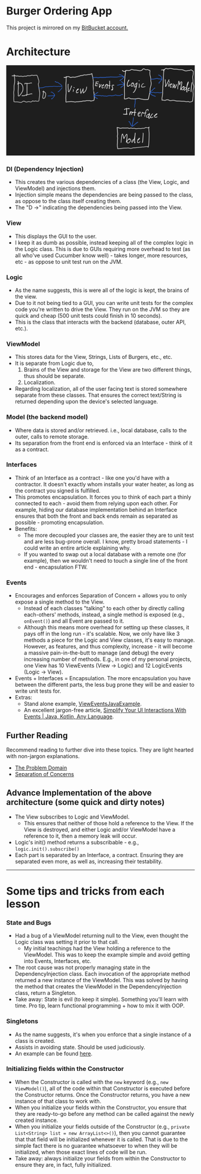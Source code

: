 # Burger Ordering App

This project is mirrored on my [BitBucket account.](https://bitbucket.org/davidprecopia/burgerorderingapp/src/master/)

# Architecture

![Diagram](./pictures/diagram_03-01-22.png)

### DI (Dependency Injection)
* This creates the various dependencies of a class (the View, Logic, and ViewModel) and injections them.
* Injection simple means the dependencies are being passed to the class, as oppose to the class itself creating them.
* The "D →" indicating the dependencies being passed into the View.
### View
* This displays the GUI to the user.
* I keep it as dumb as possible, instead keeping all of the complex logic in the Logic class. This is due to GUIs requiring more overhead to test (as all who've used Cucumber know well) - takes longer, more resources, etc - as oppose to unit test run on the JVM.
### Logic
* As the name suggests, this is were all of the logic is kept, the brains of the view.
* Due to it not being tied to a GUI, you can write unit tests for the complex code you're written to drive the View. They run on the JVM so they are quick and cheap (500 unit tests could finish in 10 seconds).
* This is the class that interacts with the backend (database, outer API, etc.).
### ViewModel
* This stores data for the View, Strings, Lists of Burgers, etc., etc.
* It is separate from Logic due to,
    1. Brains of the View and storage for the View are two different things, thus should be separate.
    2. Localization.
* Regarding localization, all of the user facing text is stored somewhere separate from these classes. That ensures the correct text/String is returned depending upon the device's selected language.
### Model (the backend model)
* Where data is stored and/or retrieved. i.e., local database, calls to the outer, calls to remote storage.
* Its separation from the front end is enforced via an Interface - think of it as a contract.

### Interfaces
* Think of an Interface as a contract - like one you'd have with a contractor. It doesn't exactly whom installs your water heater, as long as the contract you signed is fulfilled.
* This promotes encapsulation. It forces you to think of each part a thinly connected to each - avoid them from relying upon each other. For example, hiding our database implementation behind an Interface ensures that both the front and back ends remain as separated as possible - promoting encapsulation.
* Benefits:
    * The more decoupled your classes are, the easier they are to unit test and are less bug-prone overall. I know, pretty broad statements - I could write an entire article explaining why.
    * If you wanted to swap out a local database with a remote one (for example), then we wouldn't need to touch a single line of the front end - encapsulation FTW.

### Events
* Encourages and enforces Separation of Concern + allows you to only expose a single method to the View.
    * Instead of each classes "talking" to each other by directly calling each-others' methods, instead, a single method is exposed (e.g., `onEvent()`) and all Event are passed to it.
    * Although this means more overhead for setting up these classes, it pays off in the long run - it's scalable. Now, we only have like 3 methods a piece for the Logic and View classes, it's easy to manage. However, as features, and thus complexity, increase - it will become a massive pain-in-the-butt to manage (and debug) the every increasing number of methods. E.g., in one of my personal projects, one View has 10 ViewEvents (View -> Logic) and 12 LogicEvents (Logic -> View).
* Events + Interfaces = Encapsulation. The more encapsulation you have between the different parts, the less bug prone they will be and easier to write unit tests for.
* Extras:
    * Stand alone example, [ViewEventsJavaExample](https://bitbucket.org/davidprecopia/vieweventsjavaexample/src/master/).
    * An excellent jargon-free article, [Simplify Your UI Interactions With Events | Java, Kotlin, Any Language](https://medium.com/swlh/simplify-your-ui-interactions-with-events-java-kotlin-any-language-5062c1b1e0e4).


## Further Reading
Recommend reading to further dive into these topics. They are light hearted with non-jargon explanations.
* [The Problem Domain](https://rkay301.medium.com/programming-fundamentals-part-two-the-problem-domain-how-to-design-a-program-application-4faf0a5753f8)
* [Separation of Concerns](https://rkay301.medium.com/programming-fundamentals-part-5-separation-of-concerns-software-architecture-f04a900a7c50)

## Advance Implementation of the above architecture (some quick and dirty notes)
* The View subscribes to Logic and ViewModel.
    * This ensures that neither of those hold a reference to the View. If the View is destroyed, and either Logic and/or ViewModel have a reference to it, then a memory leak will occur.
* Logic's init() method returns a subscribable - e.g., `logic.init().subscribe()`
* Each part is separated by an Interface, a contract. Ensuring they are separated even more, as well as, increasing their testability.

---

# Some tips and tricks from each lesson

### State and Bugs
* Had a bug of a ViewModel returning null to the View, even thought the Logic class was setting it prior to that call.
    * My initial teachings had the View holding a reference to the ViewModel. This was to keep the example simple and avoid getting into Events, Interfaces, etc.
* The root cause was not properly managing state in the DependencyInjection class. Each invocation of the appropriate method returned a new instance of the ViewModel. This was solved by having the method that creates the ViewModel in the DependencyInjection class, return a Singleton.
* Take away: State is evil (to keep it simple). Something you'll learn with time. Pro tip, learn functional programming + how to mix it with OOP.

### Singletons
* As the name suggests, it's when you enforce that a single instance of a class is created.
* Assists in avoiding state. Should be used judiciously.
* An example can be found [here](https://bitbucket.org/davidprecopia/burgerorderingapp/src/60c814e696817f90029c9fe44eed575ce0a26d92/src/main/java/common/DependencyInjection.java#lines-16).

### Initializing fields within the Constructor
* When the Constructor is called with the `new` keyword (e.g., `new ViewModel()`), all of the code within that Constructor is executed before the Constructor returns. Once the Constructor returns, you have a new instance of that class to work with.
* When you initialize your fields within the Constructor, you ensure that they are ready-to-go before any method can be called against the newly created instance.
* When you initialize your fields outside of the Constructor (e.g., `private List<String> list = new ArrayList<>()`), then you cannot guarantee that that field will be initialized whenever it is called. That is due to the simple fact there is no guarantee whatsoever to when they will be initialized, when those exact lines of code will be run.
* Take away: always initialize your fields from within the Constructor to ensure they are, in fact, fully initialized.